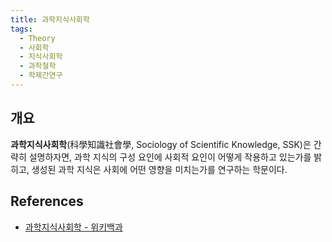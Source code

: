 ```yaml
---
title: 과학지식사회학
tags:
  - Theory
  - 사회학
  - 지식사회학
  - 과학철학
  - 학제간연구
---
```


## 개요
**과학지식사회학**(科學知識社會學, Sociology of Scientific Knowledge, SSK)은 간략히 설명하자면, 과학 지식의 구성 요인에 사회적 요인이 어떻게 작용하고 있는가를 밝히고, 생성된 과학 지식은 사회에 어떤 영향을 미치는가를 연구하는 학문이다.

## References
- [과학지식사회학 - 위키백과](https://ko.wikipedia.org/wiki/과학지식사회학)